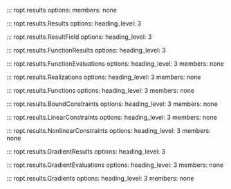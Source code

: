 ::: ropt.results
    options:
        members: none

::: ropt.results.Results
    options:
        heading_level: 3

::: ropt.results.ResultField
    options:
        heading_level: 3

::: ropt.results.FunctionResults
    options:
        heading_level: 3

::: ropt.results.FunctionEvaluations
    options:
        heading_level: 3
        members: none

::: ropt.results.Realizations
    options:
        heading_level: 3
        members: none

::: ropt.results.Functions
    options:
        heading_level: 3
        members: none

::: ropt.results.BoundConstraints
    options:
        heading_level: 3
        members: none

::: ropt.results.LinearConstraints
    options:
        heading_level: 3
        members: none

::: ropt.results.NonlinearConstraints
    options:
        heading_level: 3
        members: none

::: ropt.results.GradientResults
    options:
        heading_level: 3

::: ropt.results.GradientEvaluations
    options:
        heading_level: 3
        members: none

::: ropt.results.Gradients
    options:
        heading_level: 3
        members: none
